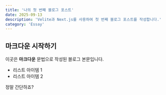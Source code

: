 ```yaml
---
title: '나의 첫 번째 블로그 포스트'
date: 2025-09-13
description: 'Velite과 Next.js를 사용하여 첫 번째 블로그 포스트를 작성합니다.'
category: 'Essay'
---
```


## 마크다운 시작하기

이곳은 **마크다운** 문법으로 작성된 블로그 본문입니다.

- 리스트 아이템 1
- 리스트 아이템 2

정말 간단하죠?
